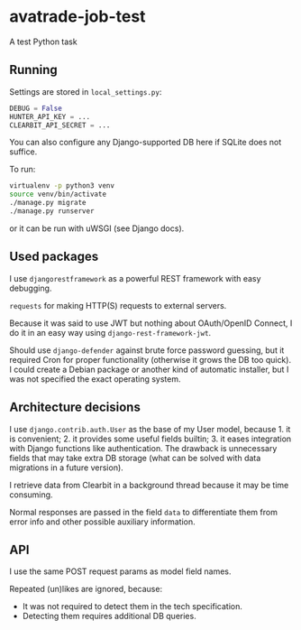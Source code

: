 # avatrade-job-test
A test Python task

## Running

Settings are stored in `local_settings.py`:
```python
DEBUG = False
HUNTER_API_KEY = ...
CLEARBIT_API_SECRET = ...
```

You can also configure any Django-supported DB here if SQLite does
not suffice.

To run:
```sh
virtualenv -p python3 venv
source venv/bin/activate
./manage.py migrate
./manage.py runserver
```
or it can be run with uWSGI (see Django docs).

## Used packages

I use `djangorestframework` as a powerful REST framework with easy
debugging.

`requests` for making HTTP(S) requests to external servers.

Because it was said to use JWT but nothing about OAuth/OpenID Connect,
I do it in an easy way using `django-rest-framework-jwt`.

Should use `django-defender` against brute force password guessing,
but it required Cron for proper functionality (otherwise it grows
the DB too quick). I could create a
Debian package or another kind of automatic installer, but I was
not specified the exact operating system.

## Architecture decisions

I use `django.contrib.auth.User` as the base of my User model,
because 1. it is convenient; 2. it provides some useful fields
builtin; 3. it eases integration with Django functions like
authentication. The drawback is unnecessary fields that may take
extra DB storage (what can be solved with data migrations in a
future version).

I retrieve data from Clearbit in a background thread because it
may be time consuming.

Normal responses are passed in the field `data` to differentiate
them from error info and other possible auxiliary information.

## API

I use the same POST request params as model field names.

Repeated (un)likes are ignored, because:

- It was not required to detect them in the tech specification.
- Detecting them requires additional DB queries.
